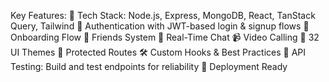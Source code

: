 Key Features:
🚀 Tech Stack: Node.js, Express, MongoDB, React, TanStack Query, Tailwind
🔐 Authentication with JWT-based login & signup flows
📄 Onboarding Flow
👥 Friends System
💬 Real-Time Chat
📹 Video Calling
🎨 32 UI Themes
🚨 Protected Routes
🛠️ Custom Hooks & Best Practices
🧪 API Testing: Build and test endpoints for reliability
🚀 Deployment Ready
